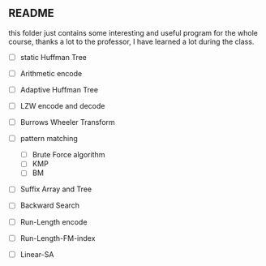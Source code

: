 ## README 

this folder just contains some interesting and useful program for the whole course, thanks a lot to the professor, I have learned a lot during the class.

- [ ] static Huffman Tree
- [ ] Arithmetic encode
- [ ] Adaptive Huffman Tree
- [ ] LZW encode and decode
- [ ] Burrows Wheeler Transform
- [ ] pattern matching
  - [ ] Brute Force algorithm
  - [ ] KMP
  - [ ] BM
- [ ] Suffix Array and Tree
- [ ] Backward Search
- [ ] Run-Length encode
- [ ] Run-Length-FM-index
- [ ] Linear-SA


